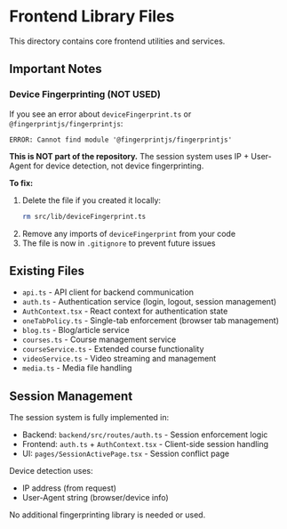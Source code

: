 # Frontend Library Files

This directory contains core frontend utilities and services.

## Important Notes

### Device Fingerprinting (NOT USED)

If you see an error about `deviceFingerprint.ts` or `@fingerprintjs/fingerprintjs`:

```
ERROR: Cannot find module '@fingerprintjs/fingerprintjs'
```

**This is NOT part of the repository.** The session system uses IP + User-Agent for device detection, not device fingerprinting.

**To fix:**
1. Delete the file if you created it locally:
   ```bash
   rm src/lib/deviceFingerprint.ts
   ```
2. Remove any imports of `deviceFingerprint` from your code
3. The file is now in `.gitignore` to prevent future issues

## Existing Files

- `api.ts` - API client for backend communication
- `auth.ts` - Authentication service (login, logout, session management)
- `AuthContext.tsx` - React context for authentication state
- `oneTabPolicy.ts` - Single-tab enforcement (browser tab management)
- `blog.ts` - Blog/article service
- `courses.ts` - Course management service
- `courseService.ts` - Extended course functionality
- `videoService.ts` - Video streaming and management
- `media.ts` - Media file handling

## Session Management

The session system is fully implemented in:
- Backend: `backend/src/routes/auth.ts` - Session enforcement logic
- Frontend: `auth.ts` + `AuthContext.tsx` - Client-side session handling
- UI: `pages/SessionActivePage.tsx` - Session conflict page

Device detection uses:
- IP address (from request)
- User-Agent string (browser/device info)

No additional fingerprinting library is needed or used.
